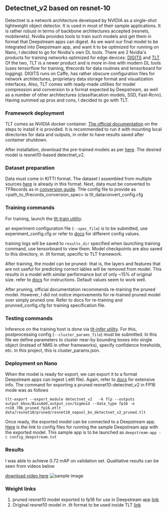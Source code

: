 ## Detectnet_v2 based on resnet-10
Detectnet is a network architecture developed by NVIDIA as a single-shot lightweight object detector. It is used in most of their sample applications. It is rather robust in terms of backbone architectures accepted (resnets, mobilenets). Nvidia provides tools to train such models and get them in format that Deepstream apps can digest. As we want our final model to be integrated into Deepstream app, and want it to be optimized for running on Nano, I decided to go for Nvidia's own DL tools. There are 2 Nvidia's products for training networks optimized for edge devices: [DIGITS]() and [TLT](). Of the two, TLT is a newer product and is more in-line with modern DL tools (uses tensorflow for training, tfrecords for data routines and tensorboard for logging). DIGITS runs on Caffe, has rather obscure configuration files for network architectures, proprietary data storage format and visualization interfaces. Also, TLT comes with ready-made utilities for model compression and conversion to a format expected by Deepstream, as well as a number of other architectures (classifiacation models, SSD, Fast-Rcnn). Having summed up pros and cons, I decided to go with TLT. 


### Framework deployment
TLT comes as NVIDIA docker container. [The official documentation](https://docs.nvidia.com/metropolis/TLT/tlt-getting-started-guide/index.html#requirements) on the steps to install it is provided. It is recommended to run it with mounting local directories for data and outputs, in order to have results saved after container shutdown.

After installation, download the pre-trained models as per [here](https://docs.nvidia.com/metropolis/TLT/tlt-getting-started-guide/index.html#downloading_models). The desired model is resnet10-based detectnet_v2.

### Dataset preparation
Data must come in KITTI format. The dataset I assembled from multiple sources [here](https://drive.google.com/open?id=1JCnEdYGF9HPjbH5lEVhFBW3_3AuiiN8n) is already in this format. Next, data must be converted to TFRecords as in [conversion guide](https://docs.nvidia.com/metropolis/TLT/tlt-getting-started-guide/index.html#conv_tfrecords_topic). THe config file to provide as <path_to_tfrecords_conversion_spec> is tlt_dataconvert_config.cfg

### Training commands
For training, launch the [tlt-train utility](https://docs.nvidia.com/metropolis/TLT/tlt-getting-started-guide/index.html#training_gridbox). 

an experiment configuration file (`--spec_file`) is to be submitted, use experiment_config.cfg or refer to [docs](https://docs.nvidia.com/metropolis/TLT/tlt-getting-started-guide/index.html#create_exp_spec_file_topic) for different config values.

training logs will be saved to `results_dir` specified when launching training command, use tensorboard to view them. Model checkpoints are also saved to this directory, in .tlt format, specific to TLT framework.

After training, the model can be pruned- that is, the layers and features that are not useful for predicting correct lables will be removed from model. This results in a model with similar performance but of only ~15% of original size. refer to [docs](https://docs.nvidia.com/metropolis/TLT/tlt-getting-started-guide/index.html#pruning_models) for instructions. Default values seem to work well. 

After pruning, official documentation recommends re-training the pruned model. However, I did not notice improvements for re-trained pruned model over simply pruned one. Refer to docs for re-training and prunned_config.cfg for training specification file.

### Testing commands
Inference on the training host is done via [tlt-infer utility](https://docs.nvidia.com/metropolis/TLT/tlt-getting-started-guide/index.html#inference_detectnet_v2). For this, postprocessing config (`--cluster_params_file`) must be submitted. In this file we define parameters to cluster near-by bounding boxes into single object (instead of NMS in other frameworks), specify confidence hresholds, etc. In this project, this is cluster_params.json.

### Deployment on Nano
When the model is ready for export, we can export it to a format Deepstream apps can ingest (.etlt file). Again, refer to [docs](https://docs.nvidia.com/metropolis/TLT/tlt-getting-started-guide/index.html#exporting_models) for extensive info. The command for
exporting a pruned resnet10-detectnet_v2 in FP16 mode was as follows
```
tlt-export --export_module detectnet_v2   -k flp --outputs output_bbox/BiasAdd,output_cov/Sigmoid --data_type fp16 -o rn10_70k_pruned_fp16.etlt data/resnet10/pruned/resnet10_nopool_bn_detectnet_v2_pruned.tlt
```

Once ready, the exported model can be connected to a Deepstream app. [Here](https://drive.google.com/open?id=14O8E5okYmYBp2fqL8wn75Y83OKHMAc21) is the link to config files for running the sample Deepstream app with the exported model. This sample app is to be launched as `deepstream-app -c config_deepstream.txt`

### Results
I was able to achieve 0.72 mAP on validation set. Qualitative results can be seen from videos below

[download video here](https://drive.google.com/open?id=1tAd_WvfB2kfSFZ-GoK23wsNVi8jHI6rn)
![sample image](https://drive.google.com/open?id=1tAd_WvfB2kfSFZ-GoK23wsNVi8jHI6rn)


### Weight links
1. pruned resnet10 model exported to fp16 for use in Deepstream app [link](https://drive.google.com/open?id=1bmC-SXc7O4h53h1rWjH80cvJUdtcEdVh)
2. Original resnet10 model in .tlt format to be used inside TLT [link](https://drive.google.com/open?id=1ISF-OsppMdK7MLMR8XiQ2qs_rIZ8QCq3)


